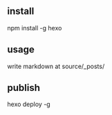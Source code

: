 ## install

npm install -g hexo

## usage

write markdown at source/_posts/

## publish

hexo deploy -g